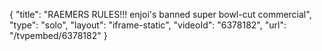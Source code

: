 {
    "title": "RAEMERS RULES!!! enjoi's banned super bowl-cut commercial",
    "type": "solo",
    "layout": "iframe-static",
    "videoId": "6378182",
    "url": "\/tvpembed\/6378182"
}